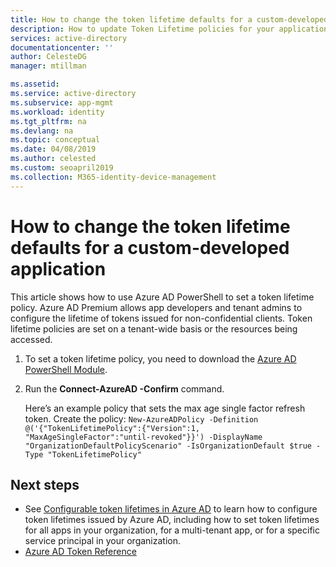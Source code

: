 ```yaml
---
title: How to change the token lifetime defaults for a custom-developed application | Microsoft Docs
description: How to update Token Lifetime policies for your application that you are developing on Azure AD
services: active-directory
documentationcenter: ''
author: CelesteDG
manager: mtillman

ms.assetid: 
ms.service: active-directory
ms.subservice: app-mgmt
ms.workload: identity
ms.tgt_pltfrm: na
ms.devlang: na
ms.topic: conceptual
ms.date: 04/08/2019
ms.author: celested
ms.custom: seoapril2019
ms.collection: M365-identity-device-management
---
```



# How to change the token lifetime defaults for a custom-developed application

This article shows how to use Azure AD PowerShell to set a token lifetime policy. Azure AD Premium allows app developers and tenant admins to configure the lifetime of tokens issued for non-confidential clients. Token lifetime policies are set on a tenant-wide basis or the resources being accessed.

1. To set a token lifetime policy, you need to download the [Azure AD PowerShell Module](https://www.powershellgallery.com/packages/AzureADPreview).
1. Run the **Connect-AzureAD -Confirm** command.

    Here’s an example policy that sets the max age single factor refresh token. Create the policy:
  ```New-AzureADPolicy -Definition @('{"TokenLifetimePolicy":{"Version":1, "MaxAgeSingleFactor":"until-revoked"}}') -DisplayName "OrganizationDefaultPolicyScenario" -IsOrganizationDefault $true -Type "TokenLifetimePolicy"```

## Next steps

* See [Configurable token lifetimes in Azure AD](https://docs.microsoft.com/azure/active-directory/active-directory-configurable-token-lifetimes) to learn how to configure token lifetimes issued by Azure AD, including how to set token lifetimes for all apps in your organization, for a multi-tenant app, or for a specific service principal in your organization. 
* [Azure AD Token Reference](https://docs.microsoft.com/azure/active-directory/develop/active-directory-token-and-claims)

